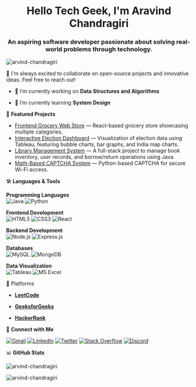 <h1 align="center">Hello Tech Geek, I'm Aravind Chandragiri</h1>
<h3 align="center">An aspiring software developer passionate about solving real-world problems through technology.</h3>

<p align="left"> <img src="https://komarev.com/ghpvc/?username=arvind-chandragiri&label=Profile%20views&color=0e75b6&style=flat" alt="arvind-chandragiri" /> </p>

🚀 I'm always excited to collaborate on open-source projects and innovative ideas. Feel free to reach out!

- 🔭 I’m currently working on **Data Structures and Algorithms**

- 🌱 I’m currently learning **System Design**

🌟 **Featured Projects**  
- [Frontend Grocery Web Store](https://github.com/arvind-chandragiri/Grocery-Web-Store) — React-based grocery store showcasing multiple categories. 
- [Interactive Election Dashboard](https://www.linkedin.com/posts/arvindchandragiri_tableau-electioninsights-datavisualization-activity-7186954566414798849-lY18?utm_source=share&utm_medium=member_desktop) — Visualization of election data using Tableau, featuring bubble charts, bar graphs, and India map charts.  
- [Library Management System](https://github.com/arvind-chandragiri/Library-Management-System) — A full-stack project to manage book inventory, user records, and borrow/return operations using Java.
- [Math-Based CAPTCHA System](https://github.com/yourrepo/captcha-project) — Python-based CAPTCHA for secure Wi-Fi access.   

 

🛠️ **Languages & Tools**  

   **Programming Languages**  
![Java](https://img.shields.io/badge/Java-ED8B00?style=for-the-badge&logo=java&logoColor=white)    ![Python](https://img.shields.io/badge/Python-3670A0?style=for-the-badge&logo=python&logoColor=ffdd54)  

   **Frontend Development**  
![HTML5](https://img.shields.io/badge/HTML5-E34F26?style=for-the-badge&logo=html5&logoColor=white)    ![CSS3](https://img.shields.io/badge/CSS3-1572B6?style=for-the-badge&logo=css3&logoColor=white)    ![React](https://img.shields.io/badge/React-20232A?style=for-the-badge&logo=react&logoColor=61DAFB)  

   **Backend Development**  
![Node.js](https://img.shields.io/badge/Node.js-339933?style=for-the-badge&logo=nodedotjs&logoColor=white)    ![Express.js](https://img.shields.io/badge/Express.js-000000?style=for-the-badge&logo=express&logoColor=white)  

   **Databases**  
![MySQL](https://img.shields.io/badge/MySQL-4479A1?style=for-the-badge&logo=mysql&logoColor=white)    ![MongoDB](https://img.shields.io/badge/MongoDB-4EA94B?style=for-the-badge&logo=mongodb&logoColor=white)  

   **Data Visualization**  
![Tableau](https://img.shields.io/badge/Tableau-E97627?style=for-the-badge&logo=tableau&logoColor=white)    ![MS Excel](https://img.shields.io/badge/MS%20Excel-217346?style=for-the-badge&logo=microsoft-excel&logoColor=white)  



🌟 Platforms

- **[LeetCode](https://leetcode.com/u/arvind_chandragiri/)**


- **[GeeksforGeeks](https://auth.geeksforgeeks.org/user/arvind_chandragiri/)**
  

- **[HackerRank](https://www.hackerrank.com/arvind_chandragiri/)**


🤝 **Connect with Me**  

[![Gmail](https://img.shields.io/badge/-Gmail-D14836?style=flat&logo=Gmail&logoColor=white)](mailto:nanichandragirinani@gmail.com)    [![LinkedIn](https://img.shields.io/badge/-LinkedIn-blue?style=flat&logo=Linkedin&logoColor=white)](https://www.linkedin.com/in/arvindchandragiri/)    [![Twitter](https://img.shields.io/badge/-Twitter-1DA1F2?style=flat&logo=Twitter&logoColor=white)](https://twitter.com/arvindchandrag2)    [![Stack Overflow](https://img.shields.io/badge/-Stack%20Overflow-FE7A16?style=flat&logo=stack-overflow&logoColor=white)](https://stackoverflow.com/users/28985755)   [![Discord](https://img.shields.io/badge/-Discord-5865F2?style=flat&logo=discord&logoColor=white)](https://discord.com/users/aravind_chandragiri_40933)


📊 **GitHub Stats**  

<p><img align="center" src="https://github-readme-stats.vercel.app/api/top-langs?username=arvind-chandragiri&show_icons=true&locale=en&layout=compact" alt="arvind-chandragiri" /></p>  

<p><img align="center" src="https://github-readme-streak-stats.herokuapp.com/?user=arvind-chandragiri&" alt="arvind-chandragiri" /></p>
